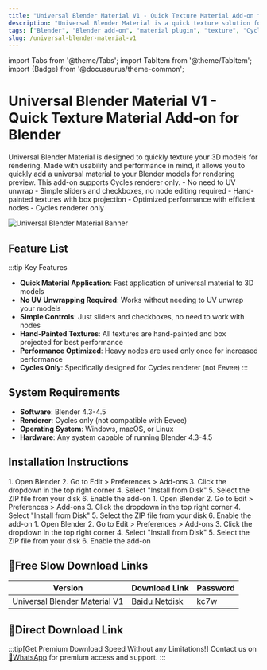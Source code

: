 ```yaml
---
title: "Universal Blender Material V1 - Quick Texture Material Add-on for Blender"
description: "Universal Blender Material is a quick texture solution for 3D models in Blender, designed with usability and performance in mind, supporting only Cycles renderer."
tags: ["Blender", "Blender add-on", "material plugin", "texture", "Cycles renderer", "3D modeling"]
slug: /universal-blender-material-v1
---
```


import Tabs from '@theme/Tabs';
import TabItem from '@theme/TabItem';
import {Badge} from '@docusaurus/theme-common';

# Universal Blender Material V1 - Quick Texture Material Add-on for Blender

<Tabs>
<TabItem value="overview" label="Overview" default>
Universal Blender Material is designed to quickly texture your 3D models for rendering. Made with usability and performance in mind, it allows you to quickly add a universal material to your Blender models for rendering preview. This add-on supports Cycles renderer only.
</TabItem>
<TabItem value="features" label="Features">
- No need to UV unwrap
- Simple sliders and checkboxes, no node editing required
- Hand-painted textures with box projection
- Optimized performance with efficient nodes
- Cycles renderer only
</TabItem>
</Tabs>

![Universal Blender Material Banner](https://www.gfxcamp.com/wp-content/uploads/2025/09/Universal-Blender-Material.jpg)

## Feature List

:::tip Key Features
- **Quick Material Application**: Fast application of universal material to 3D models
- **No UV Unwrapping Required**: Works without needing to UV unwrap your models
- **Simple Controls**: Just sliders and checkboxes, no need to work with nodes
- **Hand-Painted Textures**: All textures are hand-painted and box projected for best performance
- **Performance Optimized**: Heavy nodes are used only once for increased performance
- **Cycles Only**: Specifically designed for Cycles renderer (not Eevee)
:::

## System Requirements

- **Software**: Blender 4.3-4.5
- **Renderer**: Cycles only (not compatible with Eevee)
- **Operating System**: Windows, macOS, or Linux
- **Hardware**: Any system capable of running Blender 4.3-4.5

## Installation Instructions

<Tabs>
<TabItem value="win" label="Windows" default>
1. Open Blender
2. Go to Edit > Preferences > Add-ons
3. Click the dropdown in the top right corner
4. Select "Install from Disk"
5. Select the ZIP file from your disk
6. Enable the add-on
</TabItem>
<TabItem value="mac" label="Mac">
1. Open Blender
2. Go to Edit > Preferences > Add-ons
3. Click the dropdown in the top right corner
4. Select "Install from Disk"
5. Select the ZIP file from your disk
6. Enable the add-on
</TabItem>
<TabItem value="linux" label="Linux">
1. Open Blender
2. Go to Edit > Preferences > Add-ons
3. Click the dropdown in the top right corner
4. Select "Install from Disk"
5. Select the ZIP file from your disk
6. Enable the add-on
</TabItem>
</Tabs>

## 🐌Free Slow Download Links

| Version | Download Link | Password |
|--------|---------------|----------|
| Universal Blender Material V1 | [Baidu Netdisk](https://pan.baidu.com/s/16Y1QOzLy2aFXEhvfr5oP5A?pwd=kc7w) | kc7w |

## 🚀Direct Download Link
:::tip[Get Premium Download Speed Without any Limitations!]
Contact us on [💬WhatsApp](https://wa.me/+8613237610083) for premium  access and support.
:::